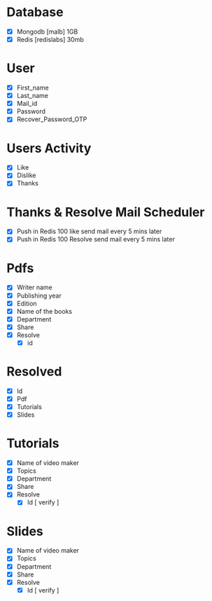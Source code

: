 # Database
- [x] Mongodb [malb] 1GB
- [x] Redis [redislabs] 30mb

# User
- [x] First_name
- [x] Last_name
- [x] Mail_id
- [x] Password
- [x] Recover_Password_OTP

# Users Activity
- [x] Like
- [x] Dislike
- [x] Thanks

# Thanks & Resolve Mail Scheduler
- [x] Push in Redis 100 like send mail every 5 mins later
- [x] Push in Redis 100 Resolve send mail every 5 mins later

# Pdfs
- [x] Writer name
- [x] Publishing year
- [x] Edition
- [x] Name of the books
- [x] Department
- [x] Share
- [x] Resolve
  - [x] id

# Resolved
- [x] Id
- [x] Pdf
- [x] Tutorials
- [x] Slides

# Tutorials
- [x] Name of video maker
- [x] Topics
- [x] Department
- [x] Share
- [x] Resolve
  - [x] Id [ verify ]

# Slides
- [x] Name of video maker
- [x] Topics
- [x] Department
- [x] Share
- [x] Resolve
  - [x] Id [ verify ]
